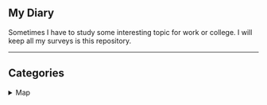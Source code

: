 ## My Diary

Sometimes I have to study some interesting topic for work or college.
I will keep all my surveys is this repository.

---

## Categories

<details>
    <summary>Map</summary>

* [GIS, Shapefile, KML, ... a simple survey about these files](./Map/GIS_Shapefile_Everything.md)
</details>
